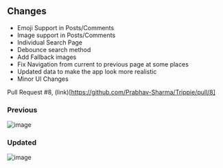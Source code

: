 ## Changes
- Emoji Support in Posts/Comments
- Image support in Posts/Comments
- Individual Search Page
- Debounce search method
- Add Fallback images
- Fix Navigation from current to previous page at some places
- Updated data to make the app look more realistic 
- Minor UI Changes

Pull Request #8, (link)[https://github.com/Prabhav-Sharma/Trippie/pull/8]

### Previous
![image](https://user-images.githubusercontent.com/88072012/171030091-71d02ef6-021c-40b6-8280-242ee46ae679.png)

### Updated
![image](https://user-images.githubusercontent.com/88072012/171030209-efa6361e-a777-4ab8-8fef-321e727c7f92.png)
